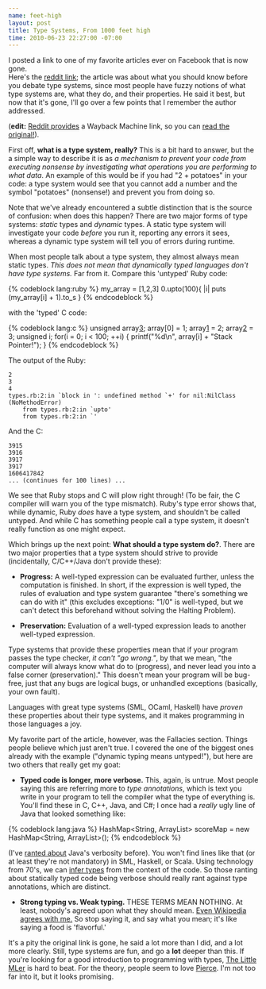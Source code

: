 ```yaml
--- 
name: feet-high
layout: post
title: Type Systems, From 1000 feet high
time: 2010-06-23 22:27:00 -07:00
---
```

I posted a link to one of my favorite articles ever on Facebook that is now gone.  
Here's the [reddit link](1); the article was about what you should know
before you debate type systems, since most people have fuzzy notions of what
type systems are, what they do, and their properties. He said it best, but now
that it's gone, I'll go over a few points that I remember the author
addressed.

(**edit:** [Reddit provides][2] a Wayback Machine link, so you can [read the
original!][3]).

First off, **what is a type system, really?** This is a bit hard to answer,
but the a simple way to describe it is as _a mechanism to prevent your code
from executing nonsense by investigating what operations you are performing to
what data_. An example of this would be if you had "2 + potatoes" in your
code: a type system would see that you cannot add a number and the symbol
"potatoes" (nonsense!) and prevent you from doing so.

Note that we've already encountered a subtle distinction that is the source of
confusion: when does this happen? There are two major forms of type systems:
_static_ types and _dynamic_ types. A static type system will investigate your
code _before_ you run it, reporting any errors it sees, whereas a dynamic type
system will tell you of errors during runtime.

When most people talk about a type system, they almost always mean static
types. _This does not mean that dynamically typed languages don't have type
systems._ Far from it. Compare this 'untyped' Ruby code:

{% codeblock lang:ruby %}
    my_array = [1,2,3]
    0.upto(100){ |i| puts (my_array[i] + 1).to_s }
{% endcodeblock %}

with the 'typed' C code:

{% codeblock lang:c %}
    unsigned array[3];
    array[0] = 1;
    array[1] = 2;
    array[2] = 3;
    unsigned i;
    for(i = 0; i < 100; ++i) {
        printf("%d\n", array[i] + "Stack Pointer!");
    }
{% endcodeblock %}


The output of the Ruby:

    2
    3
    4
    types.rb:2:in `block in ': undefined method `+' for nil:NilClass
    (NoMethodError)
        from types.rb:2:in `upto'
        from types.rb:2:in `'

And the C:

    3915
    3916
    3917
    3917
    1606417842
    ... (continues for 100 lines) ...

We see that Ruby stops and C will plow right through! (To be fair, the C
compiler will warn you of the type mismatch). Ruby's type error shows that,
while dynamic, Ruby _does_ have a type system, and shouldn't be called
untyped. And while C has something people call a type system, it doesn't
really function as one might expect.

Which brings up the next point: **What should a type system do?**. There are
two major properties that a type system should strive to provide
(incidentally, C/C++/Java don't provide these):

  * **Progress:** A well-typed expression can be evaluated further, unless the
computation is finished. In short, if the expression is well typed, the rules
of evaluation and type system guarantee "there's something we can do with it"
(this excludes exceptions: "1/0" is well-typed, but we can't detect this
beforehand without solving the Halting Problem).

  * **Preservation:** Evaluation of a well-typed expression leads to another
well-typed expression.

Type systems that provide these properties mean that if your program passes
the type checker, _it can't "go wrong."_, by that we mean, "the computer will
always know what do to (progress), and never lead you into a false corner
(preservation)." This doesn't mean your program will be bug-free, just that
any bugs are logical bugs, or unhandled exceptions (basically, your own
fault).

Languages with great type systems (SML, OCaml, Haskell) have _proven_ these
properties about their type systems, and it makes programming in those
languages a joy.

My favorite part of the article, however, was the Fallacies section. Things
people believe which just aren't true. I covered the one of the biggest ones
already with the example ("dynamic typing means untyped!"), but here are two
others that really get my goat:

  * **Typed code is longer, more verbose.** This, again, is untrue. Most
people saying this are referring more to _type annotations_, which is text you
write in your program to tell the compiler what the type of everything is.
You'll find these in C, C++, Java, and C#; I once had a _really_ ugly line of
Java that looked something like:

{% codeblock lang:java %}
    HashMap<String, ArrayList<Integer>> scoreMap = new HashMap<String, ArrayList<Integer>>();
{% endcodeblock %}

(I've [ranted about][4] Java's verbosity before). You won't find lines like
that (or at least they're not mandatory) in SML, Haskell, or Scala. Using
technology from 70's, we can [infer types][5] from the context of the code. So
those ranting about statically typed code being verbose should really rant
against type annotations, which are distinct.

  * **Strong typing vs. Weak typing.** THESE TERMS MEAN NOTHING. At least,
nobody's agreed upon what they should mean. [Even Wikipedia agrees with
me.][6] So stop saying it, and say what you mean; it's like saying a food is
'flavorful.'

It's a pity the original link is gone, he said a lot more than I did, and a
lot more clearly. Still, type systems are fun, and go a **lot** deeper than
this. If you're looking for a good introduction to programming with types,
[The Little MLer][7] is hard to beat. For the theory, people seem to love
[Pierce][8]. I'm not too far into it, but it looks promising.


   [1]: http://www.reddit.com/r/programming/comments/21klm/what_to_know_before_debating_type_systems
   [2]: http://www.reddit.com/r/programming/comments/cqfam/sadly_the_original_site_is_gone_but_heres_the/
   [3]: http://web.archive.org/web/20080822101209/http://www.pphsg.org/cdsmith/types.html
   [4]: http://www.morepaul.com/2010/05/paul-is-bothered.html
   [5]: http://en.wikipedia.org/wiki/Type_inference
   [6]: http://en.wikipedia.org/wiki/Strongly-typed_programming_language
   [7]: http://www.ccs.neu.edu/home/matthias/BTML/
   [8]: http://www.cis.upenn.edu/~bcpierce/tapl/
